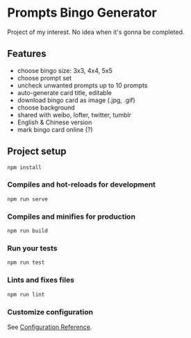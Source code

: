 # Prompts Bingo Generator
Project of my interest. No idea when it's gonna be completed.

## Features

- choose bingo size: 3x3, 4x4, 5x5
- choose prompt set
- uncheck unwanted prompts up to 10 prompts
- auto-generate card title, editable
- download bingo card as image (.jpg, .gif)
- choose background
- shared with weibo, lofter, twitter, tumblr
- English & Chinese version
- mark bingo card online (?)

## Project setup
```
npm install
```

### Compiles and hot-reloads for development
```
npm run serve
```

### Compiles and minifies for production
```
npm run build
```

### Run your tests
```
npm run test
```

### Lints and fixes files
```
npm run lint
```

### Customize configuration
See [Configuration Reference](https://cli.vuejs.org/config/).
